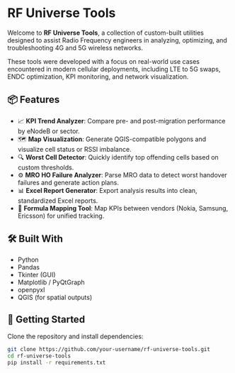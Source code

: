 # RF Universe Tools

Welcome to **RF Universe Tools**, a collection of custom-built utilities designed to assist Radio Frequency engineers in analyzing, optimizing, and troubleshooting 4G and 5G wireless networks.

These tools were developed with a focus on real-world use cases encountered in modern cellular deployments, including LTE to 5G swaps, ENDC optimization, KPI monitoring, and network visualization.

## 📦 Features

- 📈 **KPI Trend Analyzer**: Compare pre- and post-migration performance by eNodeB or sector.
- 🗺️ **Map Visualization**: Generate QGIS-compatible polygons and visualize cell status or RSSI imbalance.
- 🔍 **Worst Cell Detector**: Quickly identify top offending cells based on custom thresholds.
- ⚙️ **MRO HO Failure Analyzer**: Parse MRO data to detect worst handover failures and generate action plans.
- 📊 **Excel Report Generator**: Export analysis results into clean, standardized Excel reports.
- 🧠 **Formula Mapping Tool**: Map KPIs between vendors (Nokia, Samsung, Ericsson) for unified tracking.

## 🛠️ Built With

- Python
- Pandas
- Tkinter (GUI)
- Matplotlib / PyQtGraph
- openpyxl
- QGIS (for spatial outputs)

## 🚀 Getting Started

Clone the repository and install dependencies:

```bash
git clone https://github.com/your-username/rf-universe-tools.git
cd rf-universe-tools
pip install -r requirements.txt
